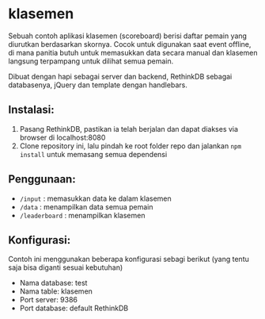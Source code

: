 # klasemen

Sebuah contoh aplikasi klasemen (scoreboard) berisi daftar pemain yang diurutkan berdasarkan skornya. Cocok untuk digunakan saat event offline, di mana panitia butuh untuk memasukkan data secara manual dan klasemen langsung terpampang untuk dilihat semua pemain.

Dibuat dengan hapi sebagai server dan backend, RethinkDB sebagai databasenya, jQuery dan template dengan handlebars.

## Instalasi:

1. Pasang RethinkDB, pastikan ia telah berjalan dan dapat diakses via browser di localhost:8080
2. Clone repository ini, lalu pindah ke root folder repo dan jalankan `npm install` untuk memasang semua dependensi

## Penggunaan:

- `/input` : memasukkan data ke dalam klasemen
- `/data` : menampilkan data semua pemain
- `/leaderboard` : menampilkan klasemen

## Konfigurasi:

Contoh ini menggunakan beberapa konfigurasi sebagi berikut (yang tentu saja bisa diganti sesuai kebutuhan)

- Nama database: test
- Nama table: klasemen
- Port server: 9386
- Port database: default RethinkDB
